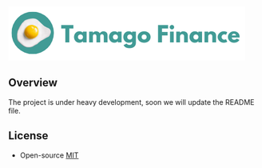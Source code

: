 ![slide](logo.png)

## Overview

The project is under heavy development, soon we will update the README file.

## License

* Open-source [MIT](LICENSE)
